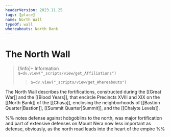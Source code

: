 ```yaml
---
headerVersion: 2023.11.25
tags: [place]
name: North Wall
typeOf: wall
whereabouts: North Bank
---
```

# The North Wall
>[!info]+ Information  
> `$=dv.view("_scripts/view/get_Affiliations")`  
>> `$=dv.view("_scripts/view/get_Whereabouts")`

The North Wall describes the fortifications, constructed during the [[Great War]] and the [[Blood Years]], that encircle Precincts XVIII and XIX on the [[North Bank]] of the [[Chasa]], enclosing the neighborhoods of [[Bastion Quarter|Bastion]], [[Summit Quarter|Summit]], and the [[Chalyte Levels]]. 

%% notes
defense against hobgoblins to the north, was major fortification and part of extensive defenses on Mount Nera
now less important as defense, obviously, as the north road leads into the heart of the empire
%%